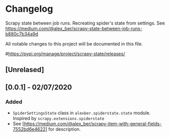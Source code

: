 # Changelog

Scrapy state between job runs. Recreating spider's state from settings.
See https://medium.com/@alex_ber/scrapy-state-between-job-runs-b880c7b34a9d


All notable changes to this project will be documented in this file.

\#https://pypi.org/manage/project/scrapy-state/releases/

## [Unrelased]


## [0.0.1] - 02/07/2020
### Added 
- `SpiderSettingsState` class in `alexber.spiderstate.state` module. 
Inspired by `scrapy.extensions.spiderstate`
- See [https://medium.com/@alex_ber/scrapy-item-with-general-fields-7552bd6e4622] for description.



<!--
### Added 
### Changed
### Removed
-->
